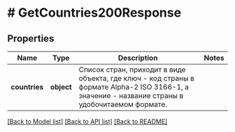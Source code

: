 # # GetCountries200Response

## Properties

Name | Type | Description | Notes
------------ | ------------- | ------------- | -------------
**countries** | **object** | Список стран, приходит в виде объекта, где ключ - код страны в формате Alpha-2 ISO 3166-1, а значение - название страны в удобочитаемом формате. |

[[Back to Model list]](../../README.md#models) [[Back to API list]](../../README.md#endpoints) [[Back to README]](../../README.md)
